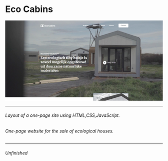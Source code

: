 <h1>Eco Cabins</h1>

![Foto](/img/EcoCabinsMD.png)

---

<h6>Layout of a one-page site using HTML,CSS,JavaScript.</h6>

<h6>One-page website for the sale of ecological houses.</h6>

---
<h6>Unfinished</h6>